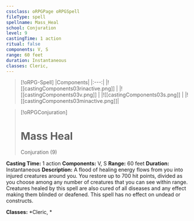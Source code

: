 ```yaml
---
cssclass: oRPGPage oRPGSpell
fileType: spell
spellname: Mass_Heal
school: Conjuration
level: 9
castingTime: 1 action
ritual: false
components: V, S
range: 60 feet
duration: Instantaneous
classes: Cleric,
---
```

> [!oRPG-Spell]
> |Components|
> |:---:|
> |![[castingComponents03rinactive.png]] |
> |![[castingComponents03v.png]] |
> |![[castingComponents03s.png]] |
> |![[castingComponents03minactive.png]]|

> [!oRPGConjuration]
>#  Mass Heal
> Conjuration  (9)

**Casting Time:** 1 action
**Components:** V, S
**Range:** 60 feet
**Duration:**  Instantaneous
**Description:**
A flood of healing energy flows from you into injured creatures around you. You restore up to 700 hit points, divided as you choose among any number of creatures that you can see within range. Creatures healed by this spell are also cured of all diseases and any effect making them blinded or deafened. This spell has no effect on undead or constructs.



**Classes:**  *Cleric, *



